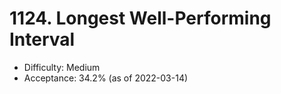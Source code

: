 # 1124. Longest Well-Performing Interval
- Difficulty: Medium
- Acceptance: 34.2% (as of 2022-03-14)
